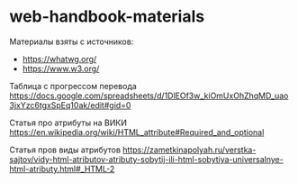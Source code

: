 # web-handbook-materials

Материалы взяты с источников:

* <https://whatwg.org/>
* <https://www.w3.org/>

Таблица с прогрессом перевода
https://docs.google.com/spreadsheets/d/1DlEOf3w_kiOmUxOhZhqMD_uao3jxYzc6tgxSpEq10ak/edit#gid=0

Статья про атрибуты на ВИКИ
https://en.wikipedia.org/wiki/HTML_attribute#Required_and_optional

Статья пров виды атрибутов
https://zametkinapolyah.ru/verstka-sajtov/vidy-html-atributov-atributy-sobytij-ili-html-sobytiya-universalnye-html-atributy.html#_HTML-2
